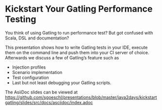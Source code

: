 # Kickstart Your Gatling Performance Testing

You think of using Gatling to run performance test? But got confused with Scala, DSL and documentation? 

This presentation shows how to write Gatling tests in your IDE, execute them on the command line and push them into your CI server of choice. Afterwards we discuss a few of Gatling’s feature such as 

* Injection profiles
* Scenario implementation
* Test configuration 
* Last but not least debugging your Gatling scripts.

The AsiiDoc slides can be viewed at https://github.com/sgoeschl/presentations/blob/master/java2days/kickstartgatling/slides/src/docs/asciidoc/index.adoc
